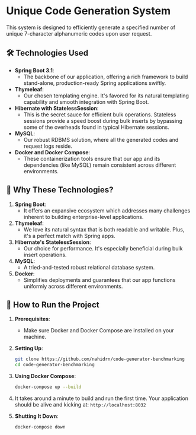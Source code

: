 # Unique Code Generation System

This system is designed to efficiently generate a specified number of unique 7-character alphanumeric codes upon user request.

## 🛠 Technologies Used

- **Spring Boot 3.1**: 
  - The backbone of our application, offering a rich framework to build stand-alone, production-ready Spring applications swiftly.
- **Thymeleaf**: 
  - Our chosen templating engine. It's favored for its natural templating capability and smooth integration with Spring Boot.
- **Hibernate with StatelessSession**: 
  - This is the secret sauce for efficient bulk operations. Stateless sessions provide a speed boost during bulk inserts by bypassing some of the overheads found in typical Hibernate sessions.
- **MySQL**: 
  - Our robust RDBMS solution, where all the generated codes and request logs reside.
- **Docker and Docker Compose**: 
  - These containerization tools ensure that our app and its dependencies (like MySQL) remain consistent across different environments.

## 🤔 Why These Technologies?

1. **Spring Boot**: 
   - It offers an expansive ecosystem which addresses many challenges inherent to building enterprise-level applications.
2. **Thymeleaf**: 
   - We love its natural syntax that is both readable and writable. Plus, it's a perfect match with Spring apps.
3. **Hibernate's StatelessSession**: 
   - Our choice for performance. It's especially beneficial during bulk insert operations.
4. **MySQL**: 
   - A tried-and-tested robust relational database system.
5. **Docker**: 
   - Simplifies deployments and guarantees that our app functions uniformly across different environments.

## 🚀 How to Run the Project

1. **Prerequisites**: 
   - Make sure Docker and Docker Compose are installed on your machine.

2. **Setting Up**:
    ```bash
    git clone https://github.com/nahidrn/code-generator-benchmarking
    cd code-generator-benchmarking
    ```

3. **Using Docker Compose**:
    ```bash
    docker-compose up --build
    ```

4. It takes around a minute to build and run the first time. Your application should be alive and kicking at: `http://localhost:8032`

5. **Shutting It Down**:
    ```bash
    docker-compose down
    ```